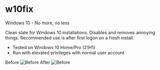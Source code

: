 # w10fix
Windows 10 - No more, no less

Clean slate for Windows 10 installations. Disables and removes annoying things.
Recommended use is after first logon on a fresh install.

- Tested on Windows 10 Home/Pro (21H1)
- Run with elevated privileges with normal user account

Before
![Before](https://raw.githubusercontent.com/r3amped/w10fix/main/before.png)
After
![Before](https://raw.githubusercontent.com/r3amped/w10fix/main/after.png)
